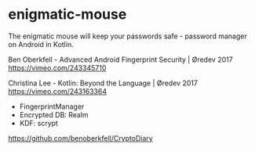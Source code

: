 # enigmatic-mouse
The enigmatic mouse will keep your passwords safe - password manager on Android in Kotlin.


Ben Oberkfell - Advanced Android Fingerprint Security | Øredev 2017
https://vimeo.com/243345710

Christina Lee - Kotlin: Beyond the Language | Øredev 2017
https://vimeo.com/243163364

- FingerprintManager
- Encrypted DB: Realm
- KDF: scrypt

https://github.com/benoberkfell/CryptoDiary
